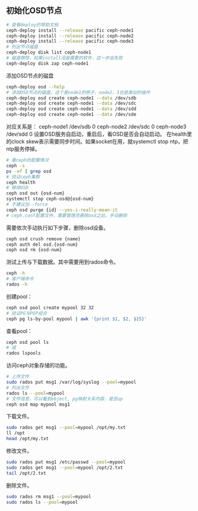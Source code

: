 ## 初始化OSD节点
```bash
# 查看deploy的帮助文档
ceph-deploy install --release pacific ceph-node1
ceph-deploy install --release pacific ceph-node2
ceph-deploy install --release pacific ceph-node3
# 列出节点磁盘
ceph-deploy disk list ceph-node1
# 磁盘擦除，如果install没装需要的软件，这一步会失败
ceph-deploy disk zap ceph-node1
```
添加OSD节点的磁盘
```bash
ceph-deploy osd --help
# 添加OSD节点的磁盘，这个是node1的例子，node2，3也是类似的操作
ceph-deploy osd create ceph-node1 --data /dev/sdb
ceph-deploy osd create ceph-node1 --data /dev/sdc
ceph-deploy osd create ceph-node1 --data /dev/sdd
ceph-deploy osd create ceph-node1 --data /dev/sde
```
对应关系是：
ceph-node1 /dev/sdb 0
ceph-node2 /dev/sdc 0
ceph-node3 /dev/sdd 0
设置OSD服务自启动，重启后，看OSD是否会自动启动。
在health里的clock skew表示需要同步时间。如果socket在用，就systemctl stop ntp，把ntp服务停掉。
```bash
# 看ceph的配置情况
ceph -s
ps -ef | grep osd
# 验证ceph集群
ceph health
# 移除OSD
ceph osd out {osd-num}
systemctl stop ceph-osd@{osd-num}
# 不建议加--force
ceph osd purge {id} --yes-i-really-mean-it
# ceph.conf配置文件，需要管理员删除osd之后，手动删除
```
需要依次手动执行如下步骤，删除osd设备。
```bash
ceph osd crush remove {name}
ceph auth del osd.{osd-num}
ceph osd rm {osd-num}
```
测试上传与下载数据。其中需要用到rados命令。
```bash
ceph -h
# 客户端命令
rados -h
```
创建pool：
```bash
ceph osd pool create mypool 32 32
# 验证PG与PGP组合
ceph pg ls-by-pool mypool | awk '{print $1, $2, $15}'
```
查看pool：
```bash
ceph osd pool ls
# 或
rados lspools
```
访问ceph对象存储的功能。
```bash
# 上传文件
sudo rados put msg1 /var/log/syslog --pool=mypool
# 列出文件
rados ls --pool=mypool
# 文件信息，可以看到object, pg映射关系内容，是否up
ceph osd map mypool msg1
```
下载文件。
```bash
sudo rados get msg1 --pool=mypool /opt/my.txt
ll /opt
head /opt/my.txt
```
修改文件。
```bash
sudo rados put msg1 /etc/passwd --pool=mypool
sudo rados get msg1 --pool=mypool /opt/2.txt
tail /opt/2.txt
```
删除文件。
```bash
sudo rados rm msg1 --pool=mypool
sudo rados ls --pool=mypool
```

